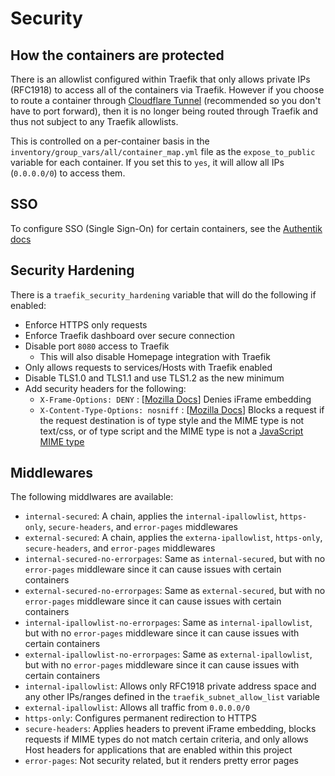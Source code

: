 # Security

## How the containers are protected

There is an allowlist configured within Traefik that only allows private IPs (RFC1918) to access all of the containers via Traefik. However if you choose to route a container through [Cloudflare Tunnel](../Cloudflare/tunnel.md) (recommended so you don't have to port forward), then it is no longer being routed through Traefik and thus not subject to any Traefik allowlists.

This is controlled on a per-container basis in the `inventory/group_vars/all/container_map.yml` file as the `expose_to_public` variable for each container. If you set this to `yes`, it will allow all IPs (`0.0.0.0/0`) to access them.

## SSO

To configure SSO (Single Sign-On) for certain containers, see the [Authentik docs](../Authentik.md)

## Security Hardening

There is a `traefik_security_hardening` variable that will do the following if enabled:

- Enforce HTTPS only requests
- Enforce Traefik dashboard over secure connection
- Disable port `8080` access to Traefik
  - This will also disable Homepage integration with Traefik
- Only allows requests to services/Hosts with Traefik enabled
- Disable TLS1.0 and TLS1.1 and use TLS1.2 as the new minimum
- Add security headers for the following:
  - `X-Frame-Options: DENY` : [[Mozilla Docs](https://developer.mozilla.org/en-US/docs/Web/HTTP/Reference/Headers/X-Frame-Options)] Denies iFrame embedding
  - `X-Content-Type-Options: nosniff` : [[Mozilla Docs](https://developer.mozilla.org/en-US/docs/Web/HTTP/Reference/Headers/X-Content-Type-Options)] Blocks a request if the request destination is of type style and the MIME type is not text/css, or of type script and the MIME type is not a [JavaScript MIME type](https://html.spec.whatwg.org/multipage/infrastructure.html#javascript-mime-type)

## Middlewares

The following middlwares are available:

- `internal-secured`: A chain, applies the `internal-ipallowlist`, `https-only`, `secure-headers`, and `error-pages` middlewares
- `external-secured`: A chain, applies the `externa-ipallowlist`, `https-only`, `secure-headers`, and `error-pages` middlewares
- `internal-secured-no-errorpages`: Same as `internal-secured`, but with no `error-pages` middleware since it can cause issues with certain containers
- `external-secured-no-errorpages`: Same as `external-secured`, but with no `error-pages` middleware since it can cause issues with certain containers
- `internal-ipallowlist-no-errorpages`: Same as `internal-ipallowlist`, but with no `error-pages` middleware since it can cause issues with certain containers
- `external-ipallowlist-no-errorpages`: Same as `external-ipallowlist`, but with no `error-pages` middleware since it can cause issues with certain containers
- `internal-ipallowlist`: Allows only RFC1918 private address space and any other IPs/ranges defined in the `traefik_subnet_allow_list` variable
- `external-ipallowlist`: Allows all traffic from `0.0.0.0/0`
- `https-only`: Configures permanent redirection to HTTPS
- `secure-headers`: Applies headers to prevent iFrame embedding, blocks requests if MIME types do not match certain criteria, and only allows Host headers for applications that are enabled within this project
- `error-pages`: Not security related, but it renders pretty error pages
